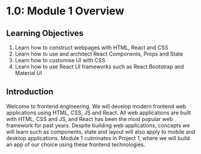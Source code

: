 # 1.0: Module 1 Overview

## Learning Objectives

1. Learn how to construct webpages with HTML, React and CSS
2. Learn how to use and architect React Components, Props and State
3. Learn how to customise UI with CSS
4. Learn how to use React UI frameworks such as React Bootstrap and Material UI

## Introduction

Welcome to frontend engineering. We will develop modern frontend web applications using HTML, CSS, JS and React. All web applications are built with HTML, CSS and JS, and React has been the most popular web framework for past years. Despite building web applications, concepts we will learn such as components, state and layout will also apply to mobile and desktop applications. Module 1 culminates in Project 1, where we will build an app of our choice using these frontend technologies.
